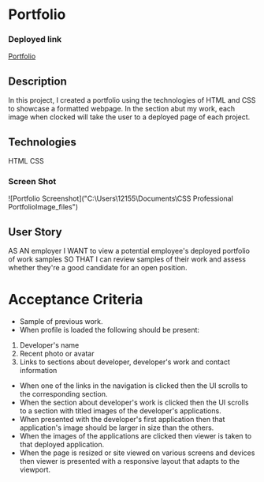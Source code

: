 # Portfolio

### Deployed link

[Portfolio](https://jenstarcodes.github.io/Portfolio/)

## Description

In this project, I created a portfolio using the technologies of HTML and CSS to showcase a formatted webpage.  In the section abut my work, each image when clocked will take the user to a deployed page of each project.

## Technologies

HTML
CSS


### Screen Shot

![Portfolio Screenshot]("C:\Users\12155\Documents\CSS Professional PortfolioImage_files")

## User Story
AS AN employer
I WANT to view a potential employee's deployed portfolio of work samples
SO THAT I can review samples of their work and assess whether they're a good candidate for an open position. 

# Acceptance Criteria

- Sample of previous work.
- When profile is loaded the following should be present:
1. Developer's name
2. Recent photo or avatar
3. Links to sections about developer, developer's work and contact information

- When one of the links in the navigation is clicked then the UI scrolls to the corresponding section.
- When the section about developer's work is clicked then the UI scrolls to a section with titled images of the developer's applications.
- When presented with the developer's first application then that application's image should be larger in size than the others.
- When the images of the applications are clicked then viewer is taken to that deployed application.
- When the page is resized or site viewed on various screens and devices then viewer is presented with a responsive layout that adapts to the viewport.
